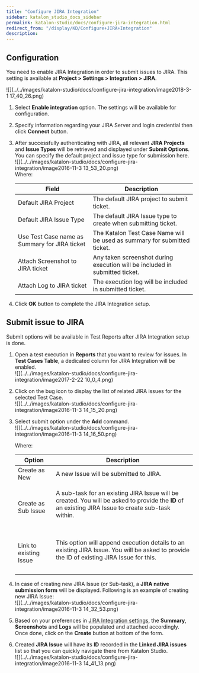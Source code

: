 ```yaml
---
title: "Configure JIRA Integration" 
sidebar: katalon_studio_docs_sidebar
permalink: katalon-studio/docs/configure-jira-integration.html 
redirect_from: "/display/KD/Configure+JIRA+Integration" 
description: 
---
```

Configuration
-------------

You need to enable JIRA Integration in order to submit issues to JIRA. This setting is available at **Project > Settings > Integration > JIRA**.

![](../../images/katalon-studio/docs/configure-jira-integration/image2018-3-1 17_40_26.png)

1.  Select **Enable integration** option. The settings will be available for configuration.  
      
    
2.  Specify information regarding your JIRA Server and login credential then click **Connect** button.  
      
    
3.  After successfully authenticating with JIRA, all relevant **JIRA Projects** and **Issue Types** will be retrieved and displayed under **Submit Options**. You can specify the default project and issue type for submission here.   
    ![](../../images/katalon-studio/docs/configure-jira-integration/image2016-11-3 13_53_20.png)  
    Where:
    
    <table><thead><tr><th>Field</th><th>Description</th></tr></thead><tbody><tr><td>Default JIRA Project</td><td>The default JIRA project to submit ticket.</td></tr><tr><td>Default JIRA Issue Type</td><td>The default JIRA Issue type to create when submitting ticket.</td></tr><tr><td>Use Test Case name as Summary for JIRA ticket</td><td>The Katalon Test Case Name will be used as summary for submitted ticket.</td></tr><tr><td>Attach Screenshot to JIRA ticket</td><td>Any taken screenshot during execution will be included in submitted ticket.</td></tr><tr><td>Attach Log to JIRA ticket</td><td>The execution log will be included in submitted ticket.</td></tr></tbody></table>
    
4.  Click **OK** button to complete the JIRA Integration setup.
    

Submit issue to JIRA
--------------------

Submit options will be available in Test Reports after JIRA Integration setup is done.

1.  Open a test execution in **Reports** that you want to review for issues. In **Test Cases Table**, a dedicated column for JIRA Integration will be enabled.  
    ![](../../images/katalon-studio/docs/configure-jira-integration/image2017-2-22 10_0_4.png)  
      
    
2.  Click on the bug icon to display the list of related JIRA issues for the selected Test Case.  
    ![](../../images/katalon-studio/docs/configure-jira-integration/image2016-11-3 14_15_20.png)  
      
    
3.  Select submit option under the **Add** command.  
    ![](../../images/katalon-studio/docs/configure-jira-integration/image2016-11-3 14_16_50.png)
    
    Where:
    
    <table><thead><tr><th>Option</th><th>Description</th></tr></thead><tbody><tr><td>Create as New</td><td>A new Issue will be submitted to JIRA.</td></tr><tr><td>Create as Sub Issue</td><td><div><p>A sub-task for an existing JIRA Issue will be created. You will be asked to provide the <strong>ID</strong> of an existing JIRA Issue to create sub-task within.</p><p><span><img></span></p></div></td></tr><tr><td>Link to existing Issue</td><td><div><p><span>This option will append execution details to an existing JIRA Issue. You will be asked to provide the ID of existing JIRA Issue for this.</span></p><p><span><span><img></span></span></p></div></td></tr></tbody></table>
    
4.  In case of creating new JIRA Issue (or Sub-task), a **JIRA native submission form** will be displayed. Following is an example of creating new JIRA Issue:  
    ![](../../images/katalon-studio/docs/configure-jira-integration/image2016-11-3 14_32_53.png)  
      
    
5.  Based on your preferences in [JIRA Integration settings](#ConfigureJIRAIntegration-Configuration), the **Summary**, **Screenshots** and **Logs** will be populated and attached accordingly. Once done, click on the **Create** button at bottom of the form.  
      
    
6.  Created **JIRA Issue** will have its **ID** recorded in the **Linked JIRA issues** list so that you can quickly navigate there from Katalon Studio.  
    ![](../../images/katalon-studio/docs/configure-jira-integration/image2016-11-3 14_41_13.png)